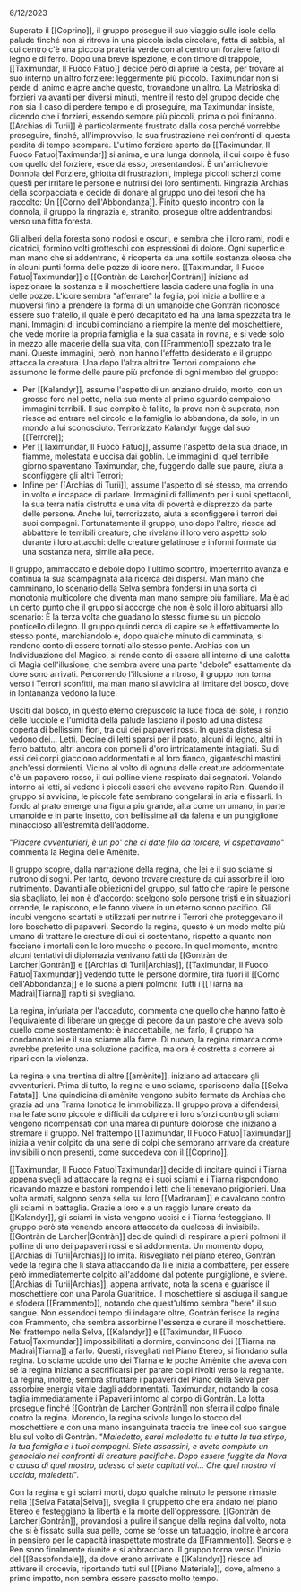 6/12/2023

Superato il [[Coprino]], il gruppo prosegue il suo viaggio sulle isole della palude finché non si ritrova in una piccola isola circolare, fatta di sabbia, al cui centro c'è una piccola prateria verde con al centro un forziere fatto di legno e di ferro.
Dopo una breve ispezione, e con timore di trappole, [[Taximundar, Il Fuoco Fatuo]] decide però di aprire la cesta, per trovare al suo interno un altro forziere: leggermente più piccolo.
Taximundar non si perde di animo e apre anche questo, trovandone un altro. 
La Matrioska di forzieri va avanti per diversi minuti, mentre il resto del gruppo decide che non sia il caso di perdere tempo e di proseguire, ma Taximundar insiste, dicendo che i forzieri, essendo sempre più piccoli, prima o poi finiranno. 
[[Archias di Turii]] è particolarmente frustrato dalla cosa perché vorrebbe proseguire, finché, all'improvviso, la sua frustrazione nei confronti di questa perdita di tempo scompare.
L'ultimo forziere aperto da [[Taximundar, Il Fuoco Fatuo|Taximundar]] si anima, e una lunga donnola, il cui corpo è fuso con quello del forziere, esce da esso, presentandosi. È un'amichevole Donnola del Forziere, ghiotta di frustrazioni, impiega piccoli scherzi come questi per irritare le persone e nutrirsi dei loro sentimenti. Ringrazia Archias della scorpacciata e decide di donare al gruppo uno dei tesori che ha raccolto: Un [[Corno dell'Abbondanza]]. 
Finito questo incontro con la donnola, il gruppo la ringrazia e, stranito, prosegue oltre addentrandosi verso una fitta foresta. 

Gli alberi della foresta sono nodosi e oscuri, e sembra che i loro rami, nodi e cicatrici, formino volti grotteschi con espressioni di dolore. Ogni superficie man mano che si addentrano, è ricoperta da una sottile sostanza oleosa che in alcuni punti forma delle pozze di icore nero. 
[[Taximundar, Il Fuoco Fatuo|Taximundar]] e [[Gontràn de Larcher|Gontràn]] iniziano ad ispezionare la sostanza e il moschettiere lascia cadere una foglia in una delle pozze. L'icore sembra "afferrare" la foglia, poi inizia a bollire e a muoversi fino a prendere la forma di un umanoide che Gontràn riconosce essere suo fratello, il quale è però decapitato ed ha una lama spezzata tra le mani. Immagini di incubi cominciano a riempire la mente del moschettiere, che vede morire la propria famiglia e la sua casata in rovina, e si vede solo in mezzo alle macerie della sua vita, con [[Frammento]] spezzato tra le mani. Queste immagini, però, non hanno l'effetto desiderato e il gruppo attacca la creatura.
Una dopo l'altra altri tre Terrori compaiono che assumono le forme delle paure più profonde di ogni membro del gruppo:
- Per [[Kalandyr]], assume l'aspetto di un anziano druido, morto, con un grosso foro nel petto, nella sua mente al primo sguardo compaiono immagini terribili. Il suo compito è fallito, la prova non è superata, non riesce ad entrare nel circolo e la famiglia lo abbandona, da solo, in un mondo a lui sconosciuto. Terrorizzato Kalandyr fugge dal suo [[Terrore]];
- Per [[Taximundar, Il Fuoco Fatuo]], assume l'aspetto della sua driade, in fiamme, molestata e uccisa dai goblin. Le immagini di quel terribile giorno spaventano Taximundar, che, fuggendo dalle sue paure, aiuta a sconfiggere gli altri Terrori;
- Infine per [[Archias di Turii]], assume l'aspetto di sé stesso, ma orrendo in volto e incapace di parlare. Immagini di fallimento per i suoi spettacoli, la sua terra natia distrutta e una vita di povertà e disprezzo da parte delle persone. Anche lui, terrorizzato, aiuta a sconfiggere i terrori dei suoi compagni.
Fortunatamente il gruppo, uno dopo l'altro, riesce ad abbattere le temibili creature, che rivelano il loro vero aspetto solo durante i loro attacchi: delle creature gelatinose e informi formate da una sostanza nera, simile alla pece. 

Il gruppo, ammaccato e debole dopo l'ultimo scontro, imperterrito avanza e continua la sua scampagnata alla ricerca dei dispersi. 
Man mano che camminano, lo scenario della Selva sembra fondersi in una sorta di monotonia multicolore che diventa man mano sempre più familiare. Ma è ad un certo punto che il gruppo si accorge che non è solo il loro abituarsi allo scenario: È la terza volta che guadano lo stesso fiume su un piccolo ponticello di legno. 
Il gruppo quindi cerca di capire se è effettivamente lo stesso ponte, marchiandolo e, dopo qualche minuto di camminata, si rendono conto di essere tornati allo stesso ponte. Archias con un Individuazione del Magico, si rende conto di essere all'interno di una calotta di Magia dell'illusione, che sembra avere una parte "debole" esattamente da dove sono arrivati. 
Percorrendo l'illusione a ritroso, il gruppo non torna verso i Terrori sconfitti, ma man mano si avvicina al limitare del bosco, dove in lontananza vedono la luce.

Usciti dal bosco, in questo eterno crepuscolo la luce fioca del sole, il ronzio delle lucciole e l'umidità della palude lasciano il posto ad una distesa coperta di bellissimi fiori, tra cui dei papaveri rossi. In questa distesa si vedono dei... Letti. Decine di letti sparsi per il prato, alcuni di legno, altri in ferro battuto, altri ancora con pomelli d'oro intricatamente intagliati. Su di essi dei corpi giacciono addormentati e al loro fianco, giganteschi mastini anch'essi dormienti. Vicino al volto di ognuna delle creature addormentate c'è un papavero rosso, il cui polline viene respirato dai sognatori. Volando intorno ai letti, si vedono i piccoli esseri che avevano rapito Ren. Quando il gruppo si avvicina, le piccole fate sembrano congelarsi in aria e fissarli. In fondo al prato emerge una figura più grande, alta come un umano, in parte umanoide e in parte insetto, con bellissime ali da falena e un pungiglione minaccioso all'estremità dell'addome. 

"*Piacere avventurieri, è un po' che ci date filo da torcere, vi aspettavamo*" commenta la Regina delle Amènite.

Il gruppo scopre, dalla narrazione della regina, che lei e il suo sciame si nutrono di sogni. Per tanto, devono trovare creature da cui assorbire il loro nutrimento. Davanti alle obiezioni del gruppo, sul fatto che rapire le persone sia sbagliato, lei non è d'accordo: scelgono solo persone tristi e in situazioni orrende, le rapiscono, e le fanno vivere in un eterno sonno pacifico. Gli incubi vengono scartati e utilizzati per nutrire i Terrori che proteggevano il loro boschetto di papaveri. Secondo la regina, questo è un modo molto più umano di trattare le creature di cui si sostentano, rispetto a quanto non facciano i mortali con le loro mucche o pecore. In quel momento, mentre alcuni tentativi di diplomazia venivano fatti da [[Gontràn de Larcher|Gontràn]] e [[Archias di Turii|Archias]], [[Taximundar, Il Fuoco Fatuo|Taximundar]] vedendo tutte le persone dormire, tira fuori il [[Corno dell'Abbondanza]] e lo suona a pieni polmoni: Tutti i [[Tiarna na Madraì|Tiarna]] rapiti si svegliano. 

La regina, infuriata per l'accaduto, commenta che quello che hanno fatto è l'equivalente di liberare un gregge di pecore da un pastore che aveva solo quello come sostentamento: è inaccettabile, nel farlo, il gruppo ha condannato lei e il suo sciame alla fame. Di nuovo, la regina rimarca come avrebbe preferito una soluzione pacifica, ma ora è costretta a correre ai ripari con la violenza.

La regina e una trentina di altre [[amènite]], iniziano ad attaccare gli avventurieri. Prima di tutto, la regina e uno sciame, spariscono dalla [[Selva Fatata]]. Una quindicina di amènite vengono subito fermate da Archias che grazia ad una Trama Ipnotica le immobilizza. Il gruppo prova a difendersi, ma le fate sono piccole e difficili da colpire e i loro sforzi contro gli sciami vengono ricompensati con una marea di punture dolorose che iniziano a stremare il gruppo. Nel frattempo [[Taximundar, Il Fuoco Fatuo|Taximundar]] inizia a venir colpito da una serie di colpi che sembrano arrivare da creature invisibili o non presenti, come succedeva con il [[Coprino]]. 

[[Taximundar, Il Fuoco Fatuo|Taximundar]] decide di incitare quindi i Tiarna appena svegli ad attaccare la regina e i suoi sciami e i Tiarna rispondono, ricavando mazze e bastoni rompendo i letti che li tenevano prigionieri. Una volta armati, salgono senza sella sui loro [[Madranam]] e cavalcano contro gli sciami in battaglia. Grazie a loro e a un raggio lunare creato da [[Kalandyr]], gli sciami in vista vengono uccisi e i Tiarna festeggiano. 
Il gruppo però sta venendo ancora attaccato da qualcosa di invisibile. 
[[Gontràn de Larcher|Gontràn]] decide quindi di respirare a pieni polmoni il polline di uno dei papaveri rossi e si addormenta. Un momento dopo, [[Archias di Turii|Archias]] lo imita. 
Risvegliato nel piano etereo, Gontràn vede la regina che li stava attaccando da lì e inizia a combattere, per essere però immediatemente colpito all'addome dal potente pungiglione, e sviene. 
[[Archias di Turii|Archias]], appena arrivato, nota la scena e guarisce il moschettiere con una Parola Guaritrice. 
Il moschettiere si asciuga il sangue e sfodera [[Frammento]], notando che quest'ultimo sembra "bere" il suo sangue. 
Non essendoci tempo di indagare oltre, Gontràn ferisce la regina con Frammento, che sembra assorbirne l'essenza e curare il moschettiere. 
Nel frattempo nella Selva, [[Kalandyr]] e [[Taximundar, Il Fuoco Fatuo|Taximundar]] impossibilitati a dormire, convincono dei [[Tiarna na Madraì|Tiarna]] a farlo. Questi, risvegliati nel Piano Etereo, si fiondano sulla regina. Lo sciame uccide uno dei Tiarna e le poche Amènite che aveva con sé la regina iniziano a sacrificarsi per parare colpi rivolti verso la regnante. La regina, inoltre, sembra sfruttare i papaveri del Piano della Selva per assorbire energia vitale dagli addormentati. 
Taximundar, notando la cosa, taglia immediatamente i Papaveri intorno al corpo di Gontràn. 
La lotta prosegue finché [[Gontràn de Larcher|Gontràn]] non sferra il colpo finale contro la regina.
Morendo, la regina scivola lungo lo stocco del moschettiere e con una mano insanguinata traccia tre linee col suo sangue blu sul volto di Gontràn. "*Maledetto, sarai maledetto tu e tutta la tua stirpe, la tua famiglia e i tuoi compagni. Siete assassini, e avete compiuto un genocidio nei confronti di creature pacifiche. Dopo essere fuggite da Nova a causa di quel mostro, adesso ci siete capitati voi... Che quel mostro vi uccida, maledetti*".

Con la regina e gli sciami morti, dopo qualche minuto le persone rimaste nella [[Selva Fatata|Selva]], sveglia il gruppetto che era andato nel piano Etereo e festeggiano la libertà e la morte dell'oppressore. [[Gontràn de Larcher|Gontràn]], provandosi a pulire il sangue della regina dal volto, nota che si è fissato sulla sua pelle, come se fosse un tatuaggio, inoltre è ancora in pensiero per le capacità inaspettate mostrate da [[Frammento]]. 
Seorsie e Ren sono finalmente riunite e si abbracciano. 
Il gruppo torna verso l'inizio del [[Bassofondale]], da dove erano arrivate e [[Kalandyr]] riesce ad attivare il crocevia, riportando tutti sul [[Piano Materiale]], dove, almeno a primo impatto, non sembra essere passato molto tempo.